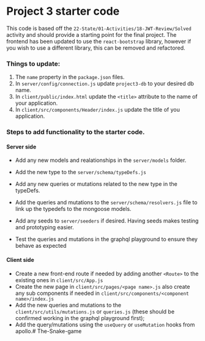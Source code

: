 # Project 3 starter code

This code is based off the `22-State/01-Activities/18-JWT-Review/Solved` activity and should provide a starting point for the final project.
The frontend has been updated to use the `react-bootstrap` library, however if you wish to use a different library, this can be removed and refactored.

### Things to update:
1. The `name` property in the `package.json` files.
2. In `server/config/connection.js` update `project3-db` to your desired db name.
3. In `client/public/index.html` update the `<title>` attribute to the name of your application.
4. In `client/src/components/Header/index.js` update the title of you application.


### Steps to add functionality to the starter code.
#### Server side
- Add any new models and realationships in the `server/models` folder.
- Add the new type to the `server/schema/typeDefs.js`
- Add any new queries or mutations related to the new type in the typeDefs.
- Add the queries and mutations to the `server/schema/resolvers.js` file to link up the typedefs to the mongoose models.
- Add any seeds to `server/seeders` if desired. Having seeds makes testing and prototyping easier.

- Test the queries and mutations in the graphql playground to ensure they behave as expected

#### Client side
- Create a new front-end route if needed by adding another `<Route>` to the existing ones in `client/src/App.js`
- Create the new page in `client/src/pages/<page name>.js` also create any sub components if needed in `client/src/components/<component name>/index.js`
- Add the new queries and mutations to the `client/src/utils/mutations.js` or `queries.js` (these should be confirmed working in the graphql playground first);
- Add the query/mutations using the `useQuery` or `useMutation` hooks from apollo.# The-Snake-game
